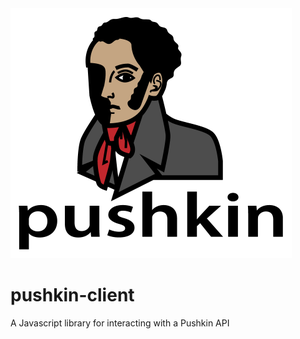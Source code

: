 <img src="/images/pushkin_w_text.png" height="400" width="450">

# pushkin-client
A Javascript library for interacting with a Pushkin API
